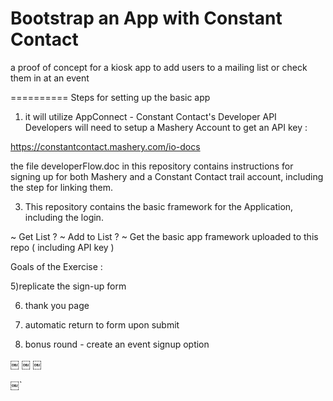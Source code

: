 Bootstrap an App with Constant Contact 
==========

a proof of concept for a kiosk app to add users to a mailing list or check them in at an event 

==========
Steps for setting up the basic app 

1) it will utilize AppConnect  - Constant Contact's Developer API
Developers will need to setup a Mashery Account to get an API key :

https://constantcontact.mashery.com/io-docs

the file developerFlow.doc in this repository contains instructions for signing up for both Mashery and a Constant Contact trail account, including the step for linking them.

3) This repository contains the basic framework for the Application, including the login.

~ Get List ?
~ Add to List ? 
~ Get the basic app framework uploaded to this repo ( including API key ) 

Goals of the Exercise : 

5)replicate the sign-up form 

6) thank you page 

7) automatic return to form upon submit 

8) bonus round - create an event signup option



￼
￼
￼

￼`


